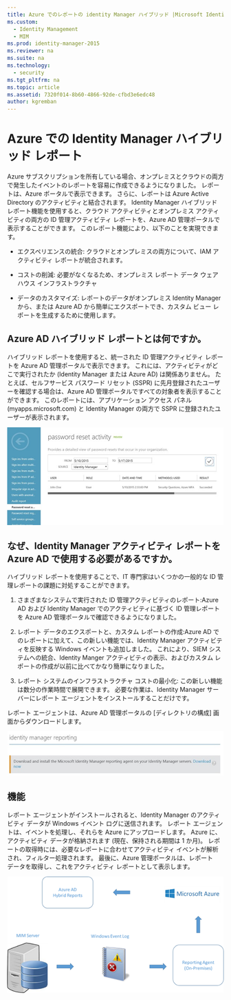 ```yaml
---
title: Azure でのレポートの identity Manager ハイブリッド |Microsoft Identity Manager
ms.custom:
  - Identity Management
  - MIM
ms.prod: identity-manager-2015
ms.reviewer: na
ms.suite: na
ms.technology:
  - security
ms.tgt_pltfrm: na
ms.topic: article
ms.assetid: 7320f014-8b60-4866-92de-cfbd3e6edc48
author: kgremban
---
```

# Azure での Identity Manager ハイブリッド レポート
Azure サブスクリプションを所有している場合、オンプレミスとクラウドの両方で発生したイベントのレポートを容易に作成できるようになりました。 レポートは、Azure ポータルで表示できます。 さらに、レポートは Azure Active Directory のアクティビティと結合されます。 Identity Manager ハイブリッド レポート機能を使用すると、クラウド アクティビティとオンプレミス アクティビティの両方の ID 管理アクティビティ レポートを、Azure AD 管理ポータルで表示することができます。 このレポート機能により、以下のことを実現できます。

-   エクスペリエンスの統合: クラウドとオンプレミスの両方について、IAM アクティビティ レポートが統合されます。

-   コストの削減: 必要がなくなるため、オンプレミス レポート データ ウェアハウス インフラストラクチャ

-   データのカスタマイズ: レポートのデータがオンプレミス Identity Manager から、または Azure AD から簡単にエクスポートでき、カスタム ビュー レポートを生成するために使用します。

## Azure AD ハイブリッド レポートとは何ですか。
ハイブリッド レポートを使用すると、統一された ID 管理アクティビティ レポートを Azure AD 管理ポータルで表示できます。 これには、アクティビティがどこで実行されたか (Identity Manager または Azure AD) は関係ありません。 たとえば、セルフサービス パスワード リセット (SSPR) に先月登録されたユーザーを確認する場合は、Azure AD 管理ポータルですべての対象者を表示することができます。 このレポートには、アプリケーション アクセス パネル (myapps.microsoft.com) と Identity Manager の両方で SSPR に登録されたユーザーが表示されます。

![Azure でのパスワード リセット アクティビティのイメージ](media/MIM-Hybrid-passwordreset.jpg)

## なぜ、Identity Manager アクティビティ レポートを Azure AD で使用する必要があるですか。
ハイブリッド レポートを使用することで、IT 専門家はいくつかの一般的な ID 管理レポートの課題に対処することができます。

1.  さまざまなシステムで実行された ID 管理アクティビティのレポート:Azure AD および Identity Manager でのアクティビティに基づく ID 管理レポートを Azure AD 管理ポータルで確認できるようになりました。

2.  レポート データのエクスポートと、カスタム レポートの作成:Azure AD でのレポートに加えて、この新しい機能では、Identity Manager アクティビティを反映する Windows イベントも追加しました。 これにより、SIEM システムへの統合、Identity Manger アクティビティの表示、およびカスタム レポートの作成が以前に比べてかなり簡単になりました。

3.  レポート システムのインフラストラクチャ コストの最小化: この新しい機能は数分の作業時間で展開できます。 必要な作業は、Identity Manager サーバーにレポート エージェントをインストールすることだけです。

レポート エージェントは、Azure AD 管理ポータルの [ディレクトリの構成] 画面からダウンロードします。

![MIM reporting エージェント ダウンロード イメージ](media/MIM-Hybrid-downloadReportAgent.jpg)

## 機能
レポート エージェントがインストールされると、Identity Manager のアクティビティ データが Windows イベント ログに送信されます。 レポート エージェントは、イベントを処理し、それらを Azure にアップロードします。 Azure に、アクティビティ データが格納されます (現在、保持される期間は 1 か月)。 レポートの取得時には、必要なレポートに合わせてアクティビティ イベントが解析され、フィルター処理されます。 最後に、Azure 管理ポータルは、レポート　データを取得し、これをアクティビティ レポートとして表示します。

![ハイブリッド レポート ダイアグラム](media/MIM-Hybrid-howitworks.png)


<!--HONumber=Mar16_HO3-->



